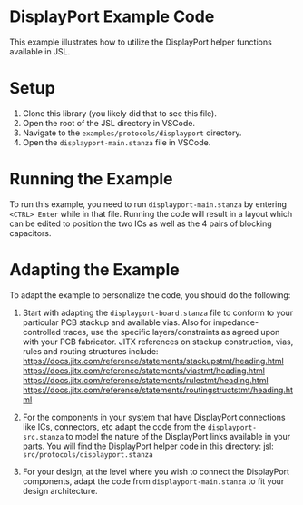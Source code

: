 # DisplayPort Example Code

This example illustrates how to utilize the DisplayPort helper functions available in JSL.

# Setup

1.  Clone this library (you likely did that to see this file).
2.  Open the root of the JSL directory in VSCode.
3.  Navigate to the `examples/protocols/displayport` directory.
4.  Open the `displayport-main.stanza` file in VSCode.


# Running the Example

To run this example, you need to run `displayport-main.stanza` by entering `<CTRL> Enter` while in that file.
Running the code will result in a layout which can be edited to position the two ICs as well as the 4 pairs of blocking capacitors.

# Adapting the Example

To adapt the example to personalize the code, you should do the following:
1. Start with adapting the `displayport-board.stanza` file to conform to your particular PCB stackup and available vias. Also for impedance-controlled traces, use the specific layers/constraints as agreed upon with your PCB fabricator. 
JITX references on stackup construction, vias, rules and routing structures include:
https://docs.jitx.com/reference/statements/stackupstmt/heading.html
https://docs.jitx.com/reference/statements/viastmt/heading.html
https://docs.jitx.com/reference/statements/rulestmt/heading.html
https://docs.jitx.com/reference/statements/routingstructstmt/heading.html

2. For the components in your system that have DisplayPort connections like ICs, connectors, etc adapt the code from the `displayport-src.stanza` to model the nature of the DisplayPort links available in your parts. You will find the DisplayPort helper code in this directory:
jsl: `src/protocols/displayport.stanza`

3. For your design, at the level where you wish to connect the DisplayPort components, adapt the code from `displayport-main.stanza` to fit your design architecture. 
